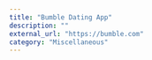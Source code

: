 ```yaml
---
title: "Bumble Dating App"
description: ""
external_url: "https://bumble.com"
category: "Miscellaneous"
---
```

